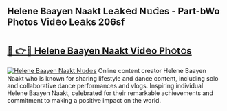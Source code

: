 ## Helene Baayen Naakt Le𝚊k𝚎d N𝚞𝚍es - Part-bWo Photos Vid𝚎o Le𝚊ks 206sf

# <h2><a href="http://fb9vq7.evod.top/?m=Helene+Baayen+Naakt">🔗 👉🔴 Helene Baayen Naakt Vid𝚎o Ph𝚘t𝚘s</a></h2>

[![Helene Baayen Naakt N𝚞d𝚎s](https://i.imgur.com/8V9OHl7.gif)](http://fb9vq7.evod.top/?m=Helene+Baayen+Naakt)
Online content creator Helene Baayen Naakt who is known for sharing lifestyle and dance content, including solo and collaborative dance performances and vlogs. Inspiring individual Helene Baayen Naakt, celebrated for their remarkable achievements and commitment to making a positive impact on the world. 
